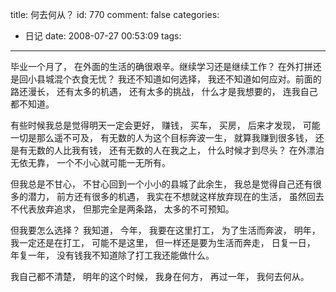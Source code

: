 title: 何去何从？
id: 770
comment: false
categories:
  - 日记
date: 2008-07-27 00:53:09
tags:
---

毕业一个月了， 在外面的生活的确很艰辛。继续学习还是继续工作？ 在外打拼还是回小县城混个衣食无忧？ 我还不知道如何选择， 我还不知道如何应对。前面的路还漫长， 还有太多的机遇， 还有太多的挑战， 什么才是我想要的， 连我自己都不知道。

有些时候我总是觉得明天一定会更好， 赚钱， 买车， 买房， 后来才发现， 可能一切是那么遥不可及， 有无数的人为这个目标奔波一生， 就算我赚到很多钱， 还是有无数的人比我有钱， 还有无数的人在我之上， 什么时候才到尽头？ 在外漂泊无依无靠， 一个不小心就可能一无所有。

但我总是不甘心， 不甘心回到一个小小的县城了此余生， 我总是觉得自己还有很多的潜力， 前方还有很多的机遇， 我实在不想就这样放弃现在的生活， 虽然回去不代表放弃追求， 但那完全是两条路， 太多的不可预知。

但我要怎么选择？ 我知道， 今年， 我要在这里打工， 为了生活而奔波， 明年， 我一定还是在打工， 可能不是这里， 但一样还是要为生活而奔走， 日复一日， 年复一年， 没有钱我不知道除了打工我还能做什么。

我自己都不清楚， 明年的这个时候， 我身在何方， 再过一年， 我何去何从。
